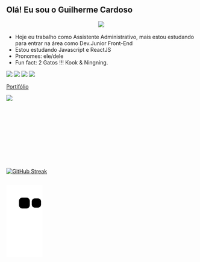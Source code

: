 ## Olá! Eu sou o Guilherme Cardoso


<p align="center">
  <a href="https://skillicons.dev">
    <img src="https://skills.thijs.gg/icons?i=js,ts,html,css,react,tailwind,git,sass,styledcomponents" />
  </a>
</p>


- Hoje eu trabalho como Assistente Administrativo, mais estou estudando para entrar na área como Dev.Junior Front-End
- Estou estudando Javascript e ReactJS
- Pronomes: ele/dele
-  Fun fact: 2 Gatos !!! Kook & Ningning.
<p> 
  <a href="https://www.instagram.com/guicardoso93/" target="_blank"><img src="https://img.shields.io/badge/-Instagram-ff69b4" target="_blank"></a>
  <a href="https://www.linkedin.com/in/guilherme-cardoso-35710b103/" target="_blank"><img src="https://img.shields.io/badge/-linkedin-blue" target="_blank"></a>
  <a href="mailto:guilherme_cardosogui@hotmail.com" target="_blank"><img src="https://img.shields.io/badge/-email-informational" target="_blank"></a>
   <a href="https://api.whatsapp.com/send?phone=5522999047309&text=Oi%20Esta%20falando%20com%20o%20Guilherme!" target="_blank"><img src="https://img.shields.io/badge/-whatsapp-success" target="_blank"></a>
</p>


<a href='http://portifolio-reactjs-2022.vercel.app/' target="_blank" >Portifólio</a>


 <div style="display: flex; align-itens:center" align="center">
 
  <img height="180em"  align="center" src="https://github-readme-stats.vercel.app/api?username=GuilhermeCardoso93&show_icons=true&theme=tokyonight&include_all_commits=true&count_private=true"/>
 
  </div>
  <div  style="display: flex; align-itens:center" align="center"><br><br>
   
[![GitHub Streak](http://github-readme-streak-stats.herokuapp.com?user=GuilhermeCardoso93&theme=tokyonight&hide_border=true&border=DD2E7F)](https://git.io/streak-stats)
   
 </div>

 
 <div>
    
 
       
  ![Snake animation](https://github.com/GuilhermeCardoso93/GuilhermeCardoso93/blob/output/github-contribution-grid-snake.svg)

 
</div>
